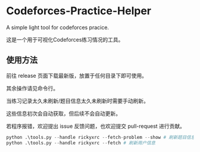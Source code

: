 # Codeforces-Practice-Helper
A simple light tool for codeforces pracice.

这是一个用于可视化Codeforces练习情况的工具。

## 使用方法

前往 release 页面下载最新版，放置于任何目录下即可使用。

其余操作请见命令行。

当练习记录太久未刷新/题目信息太久未刷新时需要手动刷新。

这些信息初次会自动获取，但后续不会自动更新。

若程序报错，欢迎提出 issue 反馈问题，也欢迎提交 pull-request 进行贡献。

```py
python .\tools.py --handle rickyxrc --fetch-problem --show # 刷新题目信息
python .\tools.py --handle rickyxrc --fetch # 刷新用户信息
```
